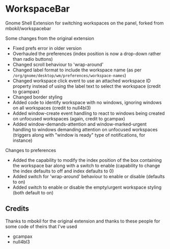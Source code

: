 # WorkspaceBar
Gnome Shell Extension for switching workspaces on the panel, forked from mbokil/workspacebar

Some changes from the original extension
- Fixed prefs error in older version
- Overhauled the preferences (index position is now a drop-down rather than radio buttons)
- Changed scroll behaviour to 'wrap-around'
- Changed label format to include the workspace name (as per `/org/gnome/desktop/wm/preferences/workspace-names`)
- Changed workspace click event to use an attached workspace ID property instead of using the label text to select the workspace (credit to gcampax)
- Changed border styling
- Added code to identify workspace with no windows, ignoring windows on all workspaces (credit to null4bl3)
- Added window-create event handling to react to windows being created on unfocused workspaces (again, credit to gcampax)
- Added window-demands-attention and window-marked-urgent handling to windows demanding attention on unfocused workspaces (triggers along with "window is ready" type of notifications, for instance)

Changes to preferences
- Added the capability to modify the index position of the box containing the workspace bar along with a switch to enable (capability to change the index defaults to off and index defaults to 0)
- Added switch for 'wrap-around' behaviour to enable or disable (defaults to on)
- Added switch to enable or disable the empty/urgent workspace styling (both default to on)

## Credits
Thanks to mbokil for the original extension and thanks to these people for some code of theirs that I've used
- gcampax
- null4bl3

